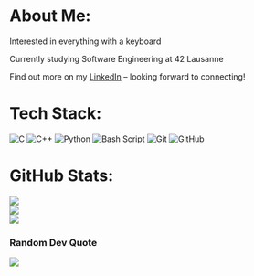 # About Me:
Interested in everything with a keyboard

Currently studying Software Engineering at 42 Lausanne

Find out more on my [LinkedIn](www.linkedin.com/in/bastian-schmid) – looking forward to connecting!

# Tech Stack:
![C](https://img.shields.io/badge/c-%2300599C.svg?style=for-the-badge&logo=c&logoColor=white) ![C++](https://img.shields.io/badge/c++-%2300599C.svg?style=for-the-badge&logo=c%2B%2B&logoColor=white) ![Python](https://img.shields.io/badge/python-3670A0?style=for-the-badge&logo=python&logoColor=ffdd54) ![Bash Script](https://img.shields.io/badge/bash_script-%23121011.svg?style=for-the-badge&logo=gnu-bash&logoColor=white) ![Git](https://img.shields.io/badge/git-%23F05033.svg?style=for-the-badge&logo=git&logoColor=white) ![GitHub](https://img.shields.io/badge/github-%23121011.svg?style=for-the-badge&logo=github&logoColor=white)

# GitHub Stats:
![](https://github-readme-stats.vercel.app/api?username=mrbes25&theme=gruvbox&hide_border=true&include_all_commits=false&count_private=true)<br/>
![](https://nirzak-streak-stats.vercel.app/?user=mrbes25&theme=gruvbox&hide_border=true)<br/>
![](https://github-readme-stats.vercel.app/api/top-langs/?username=mrbes25&theme=gruvbox&hide_border=true&include_all_commits=false&count_private=true&layout=compact)

### Random Dev Quote
![](https://quotes-github-readme.vercel.app/api?type=horizontal&theme=gruvbox)

<!-- Proudly created with GPRM ( https://gprm.itsvg.in ) -->
